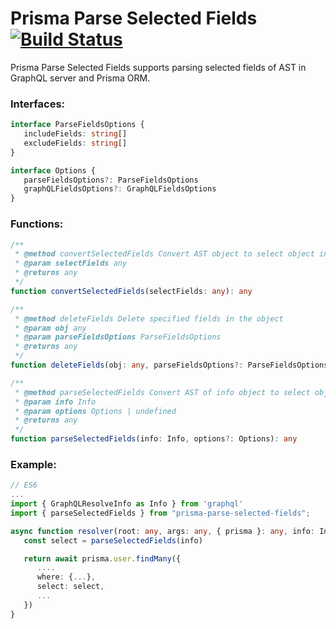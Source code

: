 # Prisma Parse Selected Fields [![Build Status](https://github.com/Links2004/arduinoWebSockets/workflows/CI/badge.svg?branch=master)](https://github.com/nqnghia285/prisma-parse-selected-fields.git)

Prisma Parse Selected Fields supports parsing selected fields of AST in GraphQL server and Prisma ORM.

### Interfaces:

```typescript
interface ParseFieldsOptions {
   includeFields: string[]
   excludeFields: string[]
}
```

```typescript
interface Options {
   parseFieldsOptions?: ParseFieldsOptions
   graphQLFieldsOptions?: GraphQLFieldsOptions
}
```

### Functions:

```typescript
/**
 * @method convertSelectedFields Convert AST object to select object in Prisma.
 * @param selectFields any
 * @returns any
 */
function convertSelectedFields(selectFields: any): any
```

```typescript
/**
 * @method deleteFields Delete specified fields in the object
 * @param obj any
 * @param parseFieldsOptions ParseFieldsOptions
 * @returns any
 */
function deleteFields(obj: any, parseFieldsOptions?: ParseFieldsOptions): any
```

```typescript
/**
 * @method parseSelectedFields Convert AST of info object to select object in Prisma.
 * @param info Info
 * @param options Options | undefined
 * @returns any
 */
function parseSelectedFields(info: Info, options?: Options): any
```

### Example:

```typescript
// ES6
...
import { GraphQLResolveInfo as Info } from 'graphql'
import { parseSelectedFields } from "prisma-parse-selected-fields";

async function resolver(root: any, args: any, { prisma }: any, info: Info): Promise<prisma.User> {
   const select = parseSelectedFields(info)

   return await prisma.user.findMany({
      ....
      where: {...},
      select: select,
      ...
   })
}
```
